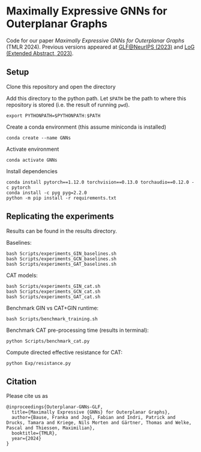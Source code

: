 # Maximally Expressive GNNs for Outerplanar Graphs

Code for our paper _Maximally Expressive GNNs for Outerplanar Graphs_ (TMLR 2024). Previous versions appeared at [GLF@NeurIPS (2023)](https://github.com/ocatias/OuterplanarGNNs_GLF) and [LoG (Extended Abstract, 2023)](https://github.com/ocatias/OuterplanarGNNs_LoG).

## Setup
Clone this repository and open the directory

Add this directory to the python path. Let `$PATH` be the path to where this repository is stored (i.e. the result of running `pwd`).
```
export PYTHONPATH=$PYTHONPATH:$PATH
```

Create a conda environment (this assume miniconda is installed)
```
conda create --name GNNs
```

Activate environment
```
conda activate GNNs
```

Install dependencies
```
conda install pytorch==1.12.0 torchvision==0.13.0 torchaudio==0.12.0 -c pytorch
conda install -c pyg pyg=2.2.0
python -m pip install -r requirements.txt
```

## Replicating the experiments
Results can be found in the results directory.

Baselines:
```
bash Scripts/experiments_GIN_baselines.sh
bash Scripts/experiments_GCN_baselines.sh
bash Scripts/experiments_GAT_baselines.sh
```

CAT models:
```
bash Scripts/experiments_GIN_cat.sh
bash Scripts/experiments_GCN_cat.sh
bash Scripts/experiments_GAT_cat.sh
```

Benchmark GIN vs CAT+GIN runtime:
```
bash Scripts/benchmark_training.sh 
```

Benchmark CAT pre-processing time (results in terminal):
```
python Scripts/benchmark_cat.py
```

Compute directed effective resistance for CAT:
```
python Exp/resistance.py
```

## Citation
Please cite us as
```
@inproceedings{Outerplanar-GNNs-GLF,
  title={Maximally Expressive {GNNs} for Outerplanar Graphs},
  author={Bause, Franka and Jogl, Fabian and Indri, Patrick and Drucks, Tamara and Kriege, Nils Morten and Gärtner, Thomas and Welke, Pascal and Thiessen, Maximilian},
  booktitle={TMLR},
  year={2024}
}
```